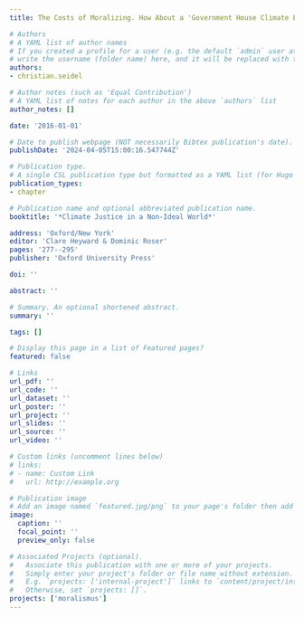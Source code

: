 ```yaml
---
title: The Costs of Moralizing. How About a 'Government House Climate Ethics'?

# Authors
# A YAML list of author names
# If you created a profile for a user (e.g. the default `admin` user at `content/authors/admin/`), 
# write the username (folder name) here, and it will be replaced with their full name and linked to their profile.
authors:
- christian.seidel

# Author notes (such as 'Equal Contribution')
# A YAML list of notes for each author in the above `authors` list
author_notes: []

date: '2016-01-01'

# Date to publish webpage (NOT necessarily Bibtex publication's date).
publishDate: '2024-04-05T15:00:16.547744Z'

# Publication type.
# A single CSL publication type but formatted as a YAML list (for Hugo requirements).
publication_types:
- chapter

# Publication name and optional abbreviated publication name.
booktitle: '*Climate Justice in a Non-Ideal World*'

address: 'Oxford/New York'
editor: 'Clare Heyward & Dominic Roser'
pages: '277--295'
publisher: 'Oxford University Press'

doi: ''

abstract: ''

# Summary. An optional shortened abstract.
summary: ''

tags: []

# Display this page in a list of Featured pages?
featured: false

# Links
url_pdf: ''
url_code: ''
url_dataset: ''
url_poster: ''
url_project: ''
url_slides: ''
url_source: ''
url_video: ''

# Custom links (uncomment lines below)
# links:
# - name: Custom Link
#   url: http://example.org

# Publication image
# Add an image named `featured.jpg/png` to your page's folder then add a caption below.
image:
  caption: ''
  focal_point: ''
  preview_only: false

# Associated Projects (optional).
#   Associate this publication with one or more of your projects.
#   Simply enter your project's folder or file name without extension.
#   E.g. `projects: ['internal-project']` links to `content/project/internal-project/index.md`.
#   Otherwise, set `projects: []`.
projects: ['moralismus']
---
```


<!--- Add the **full text** or **supplementary notes** for the publication here using Markdown formatting. --->
